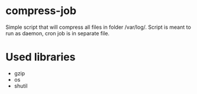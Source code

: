 # compress-job

Simple script that will compress all files in folder /var/log/. Script is meant to run as daemon, cron job is in separate file.

<h1>Used libraries</h1>
<ul>
<li>gzip</li>
<li>os</li>
<li>shutil</li>
</ul>
